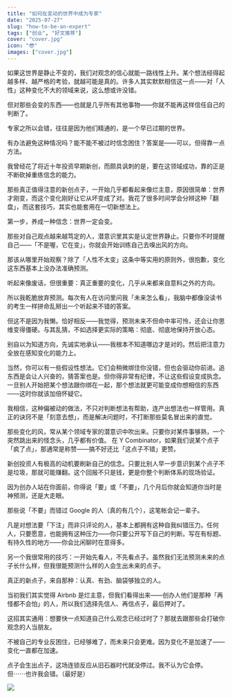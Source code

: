 ```yaml
---
title: "如何在变动的世界中成为专家"
date: "2025-07-27"
slug: "how-to-be-an-expert"
tags: ["创业", "好文推荐"]
cover: "cover.jpg"
icon: "😎"
images: ["cover.jpg"]
---
```

如果这世界是静止不变的，我们对观念的信心就能一路线性上升。某个想法经得起越多样、越严格的考验，就越可能是真的。许多人其实默默相信这一点——对「人性」这种变化不大的领域来说，这么想或许没错。



但对那些会变的东西——也就是几乎所有其他事物——你就不能再这样信任自己的判断了。



专家之所以会错，往往是因为他们精通的，是一个早已过期的世界。



有办法避免这种情况吗？能不能不被过时信念困住？答案是——可以，但得靠一点方法。



我曾经花了将近十年投资早期新创，而颇具讽刺的是，要在这领域成功，靠的正是不断砍掉重练信念的能力。



那些真正值得注意的新创点子，一开始几乎都看起来像烂主意，原因很简单：世界才刚变，而这个变化刚好让它从坏变成了对。我花了很多时间学会分辨这种「翻盘」，而这套技巧，其实也能套用在一切新想法上。



第一步，养成一种信念：世界一定会变。



那些对自己观点越来越笃定的人，潜意识里其实是认定世界静止。只要你不时提醒自己——「不是喔，它在变」，你就会开始训练自己去嗅出风的方向。



那该从哪里开始观察？除了「人性不太变」这条中等实用的原则外，很抱歉，变化这东西基本上没办法准确预测。



听起来像废话，但很重要：真正重要的变化，几乎从来都来自意料之外的方向。



所以我乾脆放弃预测。每次有人在访问里问我「未来怎么看」，我脑中都像没读书的考生一样拼命乱掰出一个听起来不错的答案。



但这不是因为我懒。恰好相反——我觉得，预测未来不但命中率可怜，还会让你思维变得僵硬。与其乱猜，不如选择更实际的策略：彻底、彻底地保持开放心态。



别自以为知道方向，先诚实地承认——我根本不知道哪边才是对的。然后把注意力全放在感知变化的能力上。



当然，你可以有一些假设性想法。它们会稍微绑住你没错，但也会驱动你前进。追东西是会让人兴奋的，猜答案也是。但你得非常有纪律，不让这些假设变成执念。
一旦别人开始把某个想法跟你绑在一起，那个想法就更可能变成你想相信的东西——这时你就该加倍怀疑它。



我相信，这种偏被动的做法，不只对判断想法有帮助，连产出想法也一样管用。真正的诀窍不是「刻意去想」，而是解决问题时，不打断那些莫名冒出来的直觉。



那些变化的风，常从某个领域专家的潜意识中吹出来。只要你对某件事够熟，一个突然跳出来的怪念头，几乎都有价值。
在 Y Combinator，如果我们说某个点子「疯了点」，那通常是称赞——搞不好还比「这点子不错」更赞。



新创投资人有极高的动机要刷新自己的信念。只要比别人早一步意识到某个点子不是垃圾，那就可能赚翻。这个回报不只是钱，更是你整个判断体系的现场验证。



因为创办人站在你面前，你得说「要」或「不要」，几个月后你就会知道你当时是神预测，还是大走眼。



那些说「不要」而错过 Google 的人（真的有几个），这笔帐会记一辈子。



凡是对想法要「下注」而非只评论的人，基本上都拥有这种自我纠错压力。任何人，只要愿意，也能拥有这种压力——你只要公开写下自己的判断。写在有标题、有持久性的地方——你会比闲聊时在意得多。



另一个我很常用的技巧：一开始先看人，不先看点子。虽然我们无法预测未来的点子长什么样，但我很能预测什么样的人会生出未来的点子。



真正的新点子，来自那种：认真、有劲、脑袋够独立的人。



当初我们其实觉得 Airbnb 是烂主意，但我们看得出来——创办人他们是那种「再怪都不会怕」的人，所以我们选择先信人、再信点子，最后押对了。



这招其实通用：想要快一点知道自己什么观念已经过时了？那就去跟那些会打破你观念的人当朋友。



不被自己的专业反困住，已经够难了，而未来只会更难。因为变化不是加速了——变化一直都在加速。



点子会生出点子，这场连锁反应从旧石器时代就没停过。我不认为它会停。
但⋯⋯也许我会错。（最好是）




![](https://prod-files-secure.s3.us-west-2.amazonaws.com/112d0858-5090-4d34-a606-b75eb8d65fd2/46476355-9cf3-4e99-9b7a-3531bc426380/1000202064.png?X-Amz-Algorithm=AWS4-HMAC-SHA256&X-Amz-Content-Sha256=UNSIGNED-PAYLOAD&X-Amz-Credential=ASIAZI2LB4666PP6GGEG%2F20251006%2Fus-west-2%2Fs3%2Faws4_request&X-Amz-Date=20251006T232818Z&X-Amz-Expires=3600&X-Amz-Security-Token=IQoJb3JpZ2luX2VjEP7%2F%2F%2F%2F%2F%2F%2F%2F%2F%2FwEaCXVzLXdlc3QtMiJGMEQCIGqpkveMI9IgS4XBVAcbihcQakOOgS%2F0M%2B6sTqHL0aoRAiAwCWoA0yMlBXd2TNljgPs4Xxbm%2BcK%2FMeXWM2lg4PPLdCqIBAiX%2F%2F%2F%2F%2F%2F%2F%2F%2F%2F8BEAAaDDYzNzQyMzE4MzgwNSIMS%2F2nDYKgSCDLY7GaKtwDeFatJVEbSBjIb6XautiANU30Gu2l6ayJXp2bjjnxVXIwHctnes6ubjnqccW3wJLVg29CvG4%2B8Z%2BtE1C4EiLD2h7PsnyNH4kUAVBQE5FHFfK8r%2FGQUPTIwkmOmfM%2FUYxQ8Ntd4LdIPPGZ3QKxaqiefTQ4q1jz5GH%2F35htOCh8sbcTe3iUGFyqcCUCgmlec2PlwLVGFXmN%2BtYb4oL9V9RlqLUTAnLjGBk85kl1TGqMCR7cFg1E7EHODqf8QRa9zU4RLMFtTC%2B1V%2F%2Bzvl6GyP2M2%2F5t7IVpigipj8bWbNxHmXg%2F3Wm8WzOx5p04MQjjEOACqawh2MWyKldbeQdzg5MZCmbJAkcLtFY0Bn0ZobOJAMX%2FR29T1lbpcG2pIPEShMmXlhUXoMl8YTM6Xc3sCyI4dmT3OgPY%2B9Gis4xETfCueXOmKqO0zVcvYwb0OHB6jaHvV54Fbce3ZpX%2FwsFXQFckiImF%2Fg9Nv9tI5%2FxquY08x%2BZ%2BbHBkThaO7n4LnP%2BmE31Tyz9s%2FwLDVOanzg21gB1tI1fb9yKT%2BVI4M5mQyrnp9YDUQpPQDhvLkC675eLTOaACfjb1NQCG%2BR7gr%2F6X%2B20fRHFltNOJiGkUNgtsGKjuCDFJ3UfDZzoppJsjmfIwufWQxwY6pgEJ2bHosyqyhf2LXGav4jlP%2BHMwlOOxTWRHKInexFHz2sfLsq4sn%2FjVxNjpcDMqJQYFyaoAKUfTs%2FA%2FjlEGNAUe717cM3K2SIDzJdHV%2FIDVnehOHIRP92aOjwTocHFNf2TbxYghns9ctRzoRiICIhldlDTZ66qAge1IqWdfMmt1aBD5lEDjglTRonbNyRVfKHQDgR6yetUyaIfcWgzpBmoCN0C49ad6&X-Amz-Signature=589615485dc24605ee7d7cf7dcb3694a2ecaf2dd62ba1df0eeadea9b4921e95e&X-Amz-SignedHeaders=host&x-amz-checksum-mode=ENABLED&x-id=GetObject)

